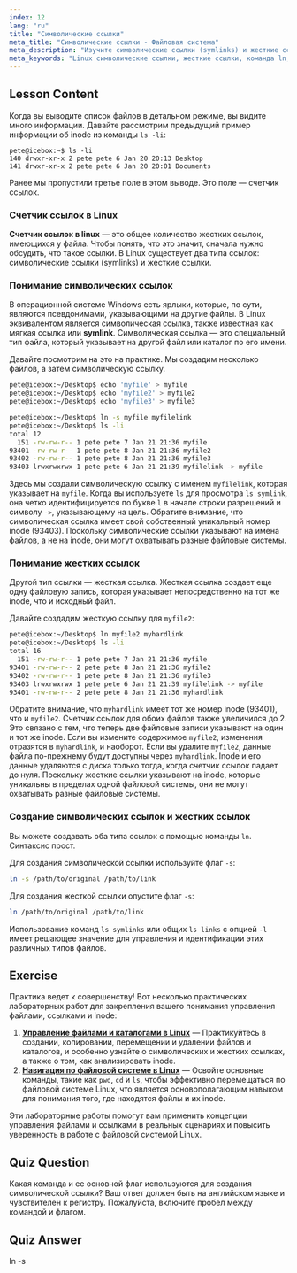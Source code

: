 ```yaml
---
index: 12
lang: "ru"
title: "Символические ссылки"
meta_title: "Символические ссылки - Файловая система"
meta_description: "Изучите символические ссылки (symlinks) и жесткие ссылки в Linux. Узнайте, как их создавать с помощью команды ln, проверять счетчик ссылок в Linux с помощью ls, и поймите разницу в выводе команд ls для символических и жестких ссылок."
meta_keywords: "Linux символические ссылки, жесткие ссылки, команда ln, symlinks, ls символическая ссылка, счетчик ссылок в linux, ls symlinks, ls ссылки, файловая система Linux, учебник Linux"
---
```


## Lesson Content

Когда вы выводите список файлов в детальном режиме, вы видите много информации. Давайте рассмотрим предыдущий пример информации об inode из команды `ls -li`:

```plaintext
pete@icebox:~$ ls -li
140 drwxr-xr-x 2 pete pete 6 Jan 20 20:13 Desktop
141 drwxr-xr-x 2 pete pete 6 Jan 20 20:01 Documents
```

Ранее мы пропустили третье поле в этом выводе. Это поле — счетчик ссылок.

### Счетчик ссылок в Linux

**Счетчик ссылок в linux** — это общее количество жестких ссылок, имеющихся у файла. Чтобы понять, что это значит, сначала нужно обсудить, что такое ссылки. В Linux существует два типа ссылок: символические ссылки (symlinks) и жесткие ссылки.

### Понимание символических ссылок

В операционной системе Windows есть ярлыки, которые, по сути, являются псевдонимами, указывающими на другие файлы. В Linux эквивалентом является символическая ссылка, также известная как мягкая ссылка или **symlink**. Символическая ссылка — это специальный тип файла, который указывает на другой файл или каталог по его имени.

Давайте посмотрим на это на практике. Мы создадим несколько файлов, а затем символическую ссылку.

```bash
pete@icebox:~/Desktop$ echo 'myfile' > myfile
pete@icebox:~/Desktop$ echo 'myfile2' > myfile2
pete@icebox:~/Desktop$ echo 'myfile3' > myfile3

pete@icebox:~/Desktop$ ln -s myfile myfilelink
pete@icebox:~/Desktop$ ls -li
total 12
  151 -rw-rw-r-- 1 pete pete 7 Jan 21 21:36 myfile
93401 -rw-rw-r-- 1 pete pete 8 Jan 21 21:36 myfile2
93402 -rw-rw-r-- 1 pete pete 8 Jan 21 21:36 myfile3
93403 lrwxrwxrwx 1 pete pete 6 Jan 21 21:39 myfilelink -> myfile
```

Здесь мы создали символическую ссылку с именем `myfilelink`, которая указывает на `myfile`. Когда вы используете `ls` для просмотра `ls symlink`, она четко идентифицируется по букве `l` в начале строки разрешений и символу `->`, указывающему на цель. Обратите внимание, что символическая ссылка имеет свой собственный уникальный номер inode (93403). Поскольку символические ссылки указывают на имена файлов, а не на inode, они могут охватывать разные файловые системы.

### Понимание жестких ссылок

Другой тип ссылки — жесткая ссылка. Жесткая ссылка создает еще одну файловую запись, которая указывает непосредственно на тот же inode, что и исходный файл.

Давайте создадим жесткую ссылку для `myfile2`:

```bash
pete@icebox:~/Desktop$ ln myfile2 myhardlink
pete@icebox:~/Desktop$ ls -li
total 16
  151 -rw-rw-r-- 1 pete pete 7 Jan 21 21:36 myfile
93401 -rw-rw-r-- 2 pete pete 8 Jan 21 21:36 myfile2
93402 -rw-rw-r-- 1 pete pete 8 Jan 21 21:36 myfile3
93403 lrwxrwxrwx 1 pete pete 6 Jan 21 21:39 myfilelink -> myfile
93401 -rw-rw-r-- 2 pete pete 8 Jan 21 21:36 myhardlink
```

Обратите внимание, что `myhardlink` имеет тот же номер inode (93401), что и `myfile2`. Счетчик ссылок для обоих файлов также увеличился до 2. Это связано с тем, что теперь две файловые записи указывают на один и тот же inode. Если вы измените содержимое `myfile2`, изменения отразятся в `myhardlink`, и наоборот. Если вы удалите `myfile2`, данные файла по-прежнему будут доступны через `myhardlink`. Inode и его данные удаляются с диска только тогда, когда счетчик ссылок падает до нуля. Поскольку жесткие ссылки указывают на inode, которые уникальны в пределах одной файловой системы, они не могут охватывать разные файловые системы.

### Создание символических ссылок и жестких ссылок

Вы можете создавать оба типа ссылок с помощью команды `ln`. Синтаксис прост.

Для создания символической ссылки используйте флаг `-s`:

```bash
ln -s /path/to/original /path/to/link
```

Для создания жесткой ссылки опустите флаг `-s`:

```bash
ln /path/to/original /path/to/link
```

Использование команд `ls symlinks` или общих `ls links` с опцией `-l` имеет решающее значение для управления и идентификации этих различных типов файлов.

## Exercise

Практика ведет к совершенству! Вот несколько практических лабораторных работ для закрепления вашего понимания управления файлами, ссылками и inode:

1. **[Управление файлами и каталогами в Linux](https://labex.io/ru/labs/comptia-manage-files-and-directories-in-linux-590835)** — Практикуйтесь в создании, копировании, перемещении и удалении файлов и каталогов, и особенно узнайте о символических и жестких ссылках, а также о том, как анализировать inode.
2. **[Навигация по файловой системе в Linux](https://labex.io/ru/labs/comptia-navigate-the-filesystem-in-linux-590971)** — Освойте основные команды, такие как `pwd`, `cd` и `ls`, чтобы эффективно перемещаться по файловой системе Linux, что является основополагающим навыком для понимания того, где находятся файлы и их inode.

Эти лабораторные работы помогут вам применить концепции управления файлами и ссылками в реальных сценариях и повысить уверенность в работе с файловой системой Linux.

## Quiz Question

Какая команда и ее основной флаг используются для создания символической ссылки? Ваш ответ должен быть на английском языке и чувствителен к регистру. Пожалуйста, включите пробел между командой и флагом.

## Quiz Answer

ln -s
